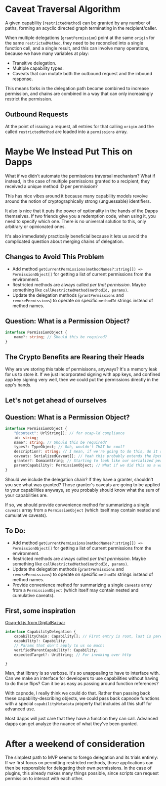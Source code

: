 # Caveat Traversal Algorithm

A given capability (`restrictedMethod`) can be granted by any number of paths, forming an acyclic directed graph terminating in the recipient/caller.

When multiple delegations (`grantPermission`) point at the same `origin` for the same `restrictedMethod`, they need to be reconciled into a single function call, and a single result, and this can involve many operations, because we have many variables at play:

- Transitive delegation.
- Multiple capability types.
- Caveats that can mutate both the outbound request and the inbound response.

This means forks in the delegation path become combined to increase permission, and chains are combined in a way that can only increasingly restrict the permission.

## Outbound Requests

At the point of issuing a request, all entries for that calling `origin` and the called `restrictedMethod` are loaded into a `permissions` array.

# Maybe We Instead Put This on Dapps

What if we didn't automate the permissions traversal mechanism? What if instead, in the case of multiple permissions granted to a recipient, they received a unique method ID per permission?

This has nice vibes around it because many capability models revolve around the notion of cryptographically strong (unguessable) identifiers.

It also is nice that it puts the power of optionality in the hands of the Dapps themselves. If two friends give you a redemption code, when using it, you need to specify which one. There is no universal solution to this, only arbitrary or opinionated ones.

It's also immediately practically beneficial because it lets us avoid the complicated question about merging chains of delegation.

## Changes to Avoid This Problem

- Add method `getCurrentPermissions(methodNames?:string[]) => PermissionObject[]` for getting a list of current permissions from the environment.
- Restricted methods are always called _per that permission_. Maybe something like `callRestrictedMethod(methodId, params)`.
- Update the delegation methods (`grantPermissions` and `revokePermissions`) to operate on specific `methodId` strings instead of method names.

## Question: What is a Permission Object?

```typescript
interface PermissionObject {
    name?: string; // Should this be required?
}
```

## The Crypto Benefits are Rearing their Heads

Why are we storing this table of permisisons, anyways? It's a memory leak for us to store it. If we just incorporated signing with app keys, and confined app key signing very well, then we could put the permissions directly in the app's hands.

## Let's not get ahead of ourselves

## Question: What is a Permission Object?

```typescript
interface PermissionObject {
    "@context": UrlString[]; // for ocap-ld compliance
    id: string;
    name?: string; // Should this be required?
    types?: TypeObject; // Ooh, wouldn't THAT be cool?
    description?: string; // I mean, if we're going to do this, do it right?
    caveats: SerializedCaveat[]; // Yeah this probably extends the RpcCapPermission object.
    granter?: DomainString; // Starting to look like our serialized permission...
    parentCapability?: PermissionObject; // What if we did this as a way of providing the capability chain?
}
```

Should we include the delegation chain? If they have a granter, shouldn't you see what was granted? Those granter's caveats are going to be applied to your capabilities anyways, so you probably should know what the sum of your capabilities are.

If so, we should provide convenience method for summarizing a single `caveats` array from a `PermissionObject` (which itself may contain nested and cumulative caveats).

## To Do:

- Add method `getCurrentPermissions(methodNames?:string[]) => PermissionObject[]` for getting a list of current permissions from the environment.
- Restricted methods are always called _per that permission_. Maybe something like `callRestrictedMethod(methodId, params)`.
- Update the delegation methods (`grantPermissions` and `revokePermissions`) to operate on specific `methodId` strings instead of method names.
- Provide convenience method for summarizing a single `caveats` array from a `PermissionObject` (which itself may contain nested and cumulative caveats).

## First, some inspiration

[Ocap-ld.js from DigitalBazaar](https://github.com/digitalbazaar/ocapld.js/blob/master/lib/CapabilityDelegation.js)

```typescript
interface CapabilityDelegation {
    capabilityChain: Capability[]; // First entry is root, last is parent of this delegation.
    capability?: Capability;
    // Params that don't apply to us so much:
    verifiedParentCapability?: Capability;
    expectedTarget?: UriString; // For invoking over http

}
```

Man, that library is so verbose. It's so unappealing to have to interface with. Can we make an interface for developers to use capabilities without having to do those flips? Can it be as easy as passing around function references?

With capnode, I really think we could do that. Rather than passing back these capability-describing objects, we could pass back capnode functions with a special `capabilityMetadata` property that includes all this stuff for advanced use.

Most dapps will just care that they have a function they can call. Advanced dapps can get analyze the nuance of what they've been granted.

# After a weekend of consideration

The simplest path to MVP seems to forego delegation and its trials entirely: If we first focus on permitting restricted methods, those applications can then be responsible for delegating their own permissions. In the case of plugins, this already makes many things possible, since scripts can request permission to interact with each other.


